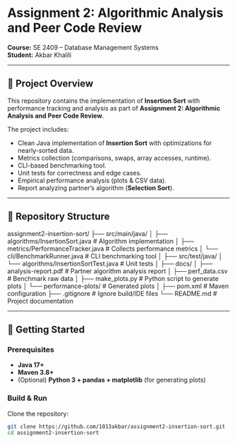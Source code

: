 # Assignment 2: Algorithmic Analysis and Peer Code Review
**Course:** SE 2409 – Database Management Systems  
**Student:** Akbar Khalili

---

## 📌 Project Overview
This repository contains the implementation of **Insertion Sort** with performance tracking and analysis as part of **Assignment 2: Algorithmic Analysis and Peer Code Review**.

The project includes:
- Clean Java implementation of **Insertion Sort** with optimizations for nearly-sorted data.
- Metrics collection (comparisons, swaps, array accesses, runtime).
- CLI-based benchmarking tool.
- Unit tests for correctness and edge cases.
- Empirical performance analysis (plots & CSV data).
- Report analyzing partner’s algorithm (**Selection Sort**).

---

## 📂 Repository Structure
assignment2-insertion-sort/
├── src/main/java/
│ ├── algorithms/InsertionSort.java # Algorithm implementation
│ ├── metrics/PerformanceTracker.java # Collects performance metrics
│ └── cli/BenchmarkRunner.java # CLI benchmarking tool
│
├── src/test/java/
│ └── algorithms/InsertionSortTest.java # Unit tests
│
├── docs/
│ ├── analysis-report.pdf # Partner algorithm analysis report
│ ├── perf_data.csv # Benchmark raw data
│ ├── make_plots.py # Python script to generate plots
│ └── performance-plots/ # Generated plots
│
├── pom.xml # Maven configuration
├── .gitignore # Ignore build/IDE files
└── README.md # Project documentation

---

## 🚀 Getting Started

### Prerequisites
- **Java 17+**
- **Maven 3.8+**
- (Optional) **Python 3 + pandas + matplotlib** (for generating plots)

### Build & Run
Clone the repository:
```bash
git clone https://github.com/1013akbar/assignment2-insertion-sort.git
cd assignment2-insertion-sort
